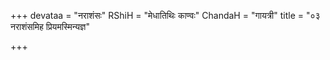 +++
devataa = "नराशंसः"
RShiH = "मेधातिथिः काण्वः"
ChandaH = "गायत्री"
title = "०३ नराशंसमिह प्रियमस्मिन्यज्ञ"

+++
